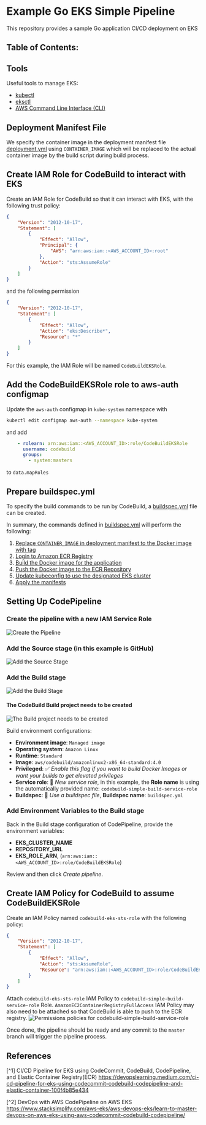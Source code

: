 # Example Go EKS Simple Pipeline

This repository provides a sample Go application CI/CD deployment on EKS

## Table of Contents:

## Tools
Useful tools to manage EKS:
- [kubectl](https://kubernetes.io/docs/reference/kubectl/)
- [eksctl](https://eksctl.io) 
- [AWS Command Line Interface (CLI)](https://aws.amazon.com/cli/)

## Deployment Manifest File
We specify the container image in the deployment manifest file [deployment.yml](manifests/deployment.yml) using `CONTAINER_IMAGE` which will be replaced to the actual container image by the build script during build process.

## Create IAM Role for CodeBuild to interact with EKS
Create an IAM Role for CodeBuild so that it can interact with EKS, with the following trust policy:
```json
{
    "Version": "2012-10-17",
    "Statement": [
        {
            "Effect": "Allow",
            "Principal": {
                "AWS": "arn:aws:iam::<AWS_ACCOUNT_ID>:root"
            },
            "Action": "sts:AssumeRole"
        }
    ]
}
```
and the following permission
```json
{
    "Version": "2012-10-17",
    "Statement": [
        {
            "Effect": "Allow",
            "Action": "eks:Describe*",
            "Resource": "*"
        }
    ]
}
```
For this example, the IAM Role will be named `CodeBuildEKSRole`.

## Add the CodeBuildEKSRole role to aws-auth configmap
Update the `aws-auth` configmap in `kube-system` namespace with
```sh
kubectl edit configmap aws-auth --namespace kube-system
```
and add
```yaml
    - rolearn: arn:aws:iam::<AWS_ACCOUNT_ID>:role/CodeBuildEKSRole
      username: codebuild
      groups:
        - system:masters
```
to `data.mapRoles`

## Prepare buildspec.yml
To specify the build commands to be run by CodeBuild, a [buildspec.yml](buildspec.yml) file can be created. 

In summary, the commands defined in [buildspec.yml](buildspec.yml) will perform the following:
1. [Replace `CONTAINER_IMAGE` in deployment manifest to the Docker image with tag](buildspec.yml?#L14)
2. [Login to Amazon ECR Registry](buildspec.yml?#L20)
3. [Build the Docker image for the application](buildspec.yml?#L29)
4. [Push the Docker image to the ECR Repository](buildspec.yml?#L35)
5. [Update kubeconfig to use the designated EKS cluster](buildspec.yml?#L39)
6. [Apply the manifests](buildspec.yml?#L42)

## Setting Up CodePipeline
### Create the pipeline with a new IAM Service Role
![Create the Pipeline](images/create-pipeline.png)

### Add the Source stage (in this example is GitHub)
![Add the Source Stage](images/source-pipeline.png)

### Add the Build stage
![Add the Build Stage](images/build-pipeline.png)

#### The CodeBuild Build project needs to be created
![The Build project needs to be created](images/codebuild.png)

Build environment configurations:
- **Environment image**: `Managed image`
- **Operating system**: `Amazon Linux`
- **Runtime**: `Standard`
- **Image**: `aws/codebuild/amazonlinux2-x86_64-standard:4.0`
- **Privileged**: ✅ *Enable this flag if you want to build Docker Images or want your builds to get elevated privileges*
- **Service role**: 🔵 *New service role*, in this example, the **Role name** is using the automatically provided name: `codebuild-simple-build-service-role`
- **Buildspec**: 🔵 *Use a buildspec file*, **Buildspec name**: `buildspec.yml`

### Add Environment Variables to the Build stage
Back in the Build stage configuration of CodePipeline, provide the environment variables:
- **EKS_CLUSTER_NAME**
- **REPOSITORY_URL**
- **EKS_ROLE_ARN**, (`arn:aws:iam::<AWS_ACCOUNT_ID>:role/CodeBuildEKSRole`) 

Review and then click *Create pipeline*.

## Create IAM Policy for CodeBuild to assume CodeBuildEKSRole
Create an IAM Policy named `codebuild-eks-sts-role` with the following policy:
```json
{
    "Version": "2012-10-17",
    "Statement": [
        {
            "Effect": "Allow",
            "Action": "sts:AssumeRole",
            "Resource": "arn:aws:iam::<AWS_ACCOUNT_ID>:role/CodeBuildEKSRole"
        }
    ]
}
```

Attach `codebuild-eks-sts-role` IAM Policy to `codebuild-simple-build-service-role` Role.
`AmazonEC2ContainerRegistryFullAccess` IAM Policy may also need to be attached so that CodeBuild is able to push to the ECR registry.
 ![Permissions policies for codebuild-simple-build-service-role](images/codebuild-simple-build-service-role-permission.png)

Once done, the pipeline should be ready and any commit to the `master` branch will trigger the pipeline process.

## References
[^1] CI/CD Pipeline for EKS using CodeCommit, CodeBuild, CodePipeline, and Elastic Container Registry(ECR) https://devopslearning.medium.com/ci-cd-pipeline-for-eks-using-codecommit-codebuild-codepipeline-and-elastic-container-100f4b85e434

[^2] DevOps with AWS CodePipeline on AWS EKS https://www.stacksimplify.com/aws-eks/aws-devops-eks/learn-to-master-devops-on-aws-eks-using-aws-codecommit-codebuild-codepipeline/ 